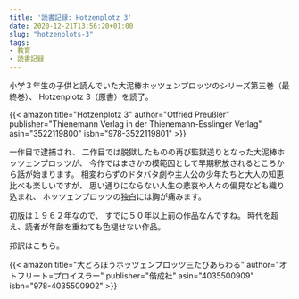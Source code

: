 ```yaml
---
title: '読書記録: Hotzenplotz 3'
date: 2020-12-21T13:56:20+01:00
slug: "hotzenplots-3"
tags:
- 教育
- 読書記録
---
```

小学３年生の子供と読んでいた大泥棒ホッツェンプロッツのシリーズ第三巻（最終巻）、
Hotzenplotz 3（原書）を読了。

{{< amazon
    title="Hotzenplotz 3"
    author="Otfried Preußler"
    publisher="Thienemann Verlag in der Thienemann-Esslinger Verlag"
    asin="3522119800"
    isbn="978-3522119801" >}}

一作目で逮捕され、
二作目では脱獄したものの再び監獄送りとなった大泥棒ホッツェンプロッツが、
今作ではまさかの模範囚として早期釈放されるところから話が始まります。
相変わらずのドタバタ劇や主人公の少年たちと大人の知恵比べも楽しいですが、
思い通りにならない人生の悲哀や人々の偏見なども織り込まれ、
ホッツェンプロッツの独白には胸が痛みます。

初版は１９６２年なので、
すでに５０年以上前の作品なんですね。
時代を超え、読者が年齢を重ねても色褪せない作品。

邦訳はこちら。

{{< amazon
    title="大どろぼうホッツェンプロッツ三たびあらわる"
    author="オトフリート=プロイスラー"
    publisher="偕成社"
    asin="4035500909"
    isbn="978-4035500902" >}}
